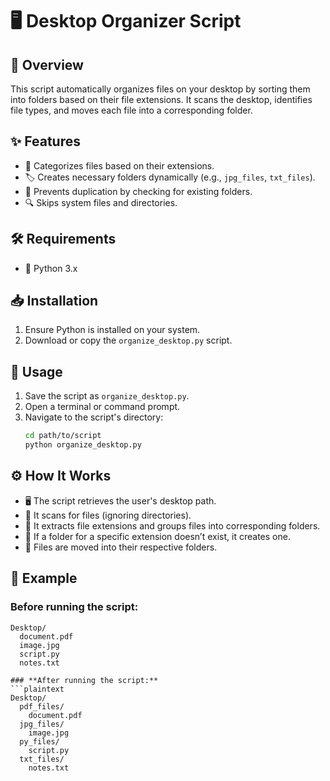 # 🖥️ Desktop Organizer Script

## 📌 Overview

This script automatically organizes files on your desktop by sorting them into folders based on their file extensions. It scans the desktop, identifies file types, and moves each file into a corresponding folder.

## ✨ Features

- 📂 Categorizes files based on their extensions.
- 🏷️ Creates necessary folders dynamically (e.g., `jpg_files`, `txt_files`).
- 🚀 Prevents duplication by checking for existing folders.
- 🔍 Skips system files and directories.

## 🛠 Requirements

- 🐍 Python 3.x

## 📥 Installation

1. Ensure Python is installed on your system.
2. Download or copy the `organize_desktop.py` script.

## 🚀 Usage

1. Save the script as `organize_desktop.py`.
2. Open a terminal or command prompt.
3. Navigate to the script's directory:
   ```bash
   cd path/to/script
   python organize_desktop.py
   
## ⚙️ How It Works

- 🖥️ The script retrieves the user's desktop path.
- 📜 It scans for files (ignoring directories).
- 🔖 It extracts file extensions and groups files into corresponding folders.
- 📁 If a folder for a specific extension doesn’t exist, it creates one.
- 🔄 Files are moved into their respective folders.

## 📝 Example

### **Before running the script:**
```plaintext
Desktop/
  document.pdf
  image.jpg
  script.py
  notes.txt

### **After running the script:**
```plaintext
Desktop/
  pdf_files/
    document.pdf
  jpg_files/
    image.jpg
  py_files/
    script.py
  txt_files/
    notes.txt
